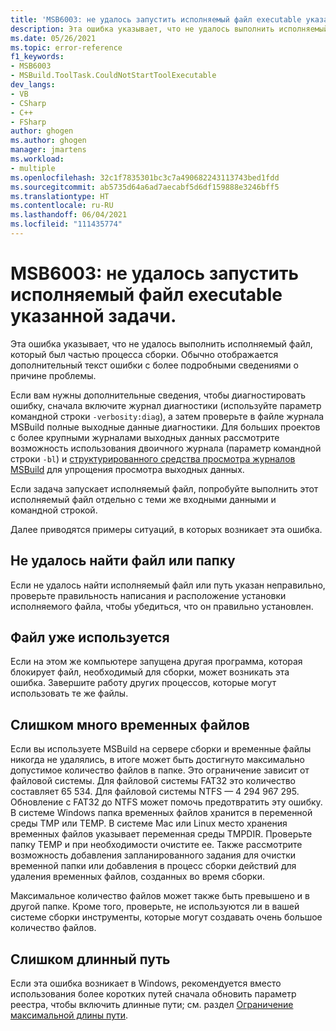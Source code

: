 ```yaml
---
title: 'MSB6003: не удалось запустить исполняемый файл executable указанной задачи.'
description: Эта ошибка указывает, что не удалось выполнить исполняемый файл, который был частью процесса сборки. Обычно отображается дополнительный текст ошибки с более подробными сведениями о причине проблемы.
ms.date: 05/26/2021
ms.topic: error-reference
f1_keywords:
- MSB6003
- MSBuild.ToolTask.CouldNotStartToolExecutable
dev_langs:
- VB
- CSharp
- C++
- FSharp
author: ghogen
ms.author: ghogen
manager: jmartens
ms.workload:
- multiple
ms.openlocfilehash: 32c1f7835301bc3c7a490682243113743bed1fdd
ms.sourcegitcommit: ab5735d64a6ad7aecabf5d6df159888e3246bff5
ms.translationtype: HT
ms.contentlocale: ru-RU
ms.lasthandoff: 06/04/2021
ms.locfileid: "111435774"
---
```

# <a name="msb6003-the-specified-task-executable-executable-could-not-be-run"></a>MSB6003: не удалось запустить исполняемый файл executable указанной задачи.

Эта ошибка указывает, что не удалось выполнить исполняемый файл, который был частью процесса сборки. Обычно отображается дополнительный текст ошибки с более подробными сведениями о причине проблемы.

Если вам нужны дополнительные сведения, чтобы диагностировать ошибку, сначала включите журнал диагностики (используйте параметр командной строки `-verbosity:diag`), а затем проверьте в файле журнала MSBuild полные выходные данные диагностики. Для больших проектов с более крупными журналами выходных данных рассмотрите возможность использования двоичного журнала (параметр командной строки `-bl`) и [структурированного средства просмотра журналов MSBuild](https://msbuildlog.com/) для упрощения просмотра выходных данных.

Если задача запускает исполняемый файл, попробуйте выполнить этот исполняемый файл отдельно с теми же входными данными и командной строкой.

Далее приводятся примеры ситуаций, в которых возникает эта ошибка.

## <a name="file-or-folder-not-found"></a>Не удалось найти файл или папку

Если не удалось найти исполняемый файл или путь указан неправильно, проверьте правильность написания и расположение установки исполняемого файла, чтобы убедиться, что он правильно установлен.

## <a name="file-is-in-use"></a>Файл уже используется

Если на этом же компьютере запущена другая программа, которая блокирует файл, необходимый для сборки, может возникать эта ошибка. Завершите работу других процессов, которые могут использовать те же файлы.

## <a name="too-many-temporary-files"></a>Слишком много временных файлов

Если вы используете MSBuild на сервере сборки и временные файлы никогда не удалялись, в итоге может быть достигнуто максимально допустимое количество файлов в папке. Это ограничение зависит от файловой системы. Для файловой системы FAT32 это количество составляет 65 534. Для файловой системы NTFS — 4 294 967 295. Обновление с FAT32 до NTFS может помочь предотвратить эту ошибку. В системе Windows папка временных файлов хранится в переменной среды TMP или TEMP. В системе Mac или Linux место хранения временных файлов указывает переменная среды TMPDIR. Проверьте папку TEMP и при необходимости очистите ее. Также рассмотрите возможность добавления запланированного задания для очистки временной папки или добавления в процесс сборки действий для удаления временных файлов, созданных во время сборки.

Максимальное количество файлов может также быть превышено и в другой папке. Кроме того, проверьте, не используются ли в вашей системе сборки инструменты, которые могут создавать очень большое количество файлов.

## <a name="path-too-long"></a>Слишком длинный путь

Если эта ошибка возникает в Windows, рекомендуется вместо использования более коротких путей сначала обновить параметр реестра, чтобы включить длинные пути; см. раздел [Ограничение максимальной длины пути](/windows/win32/fileio/maximum-file-path-limitation?tabs=cmd).
